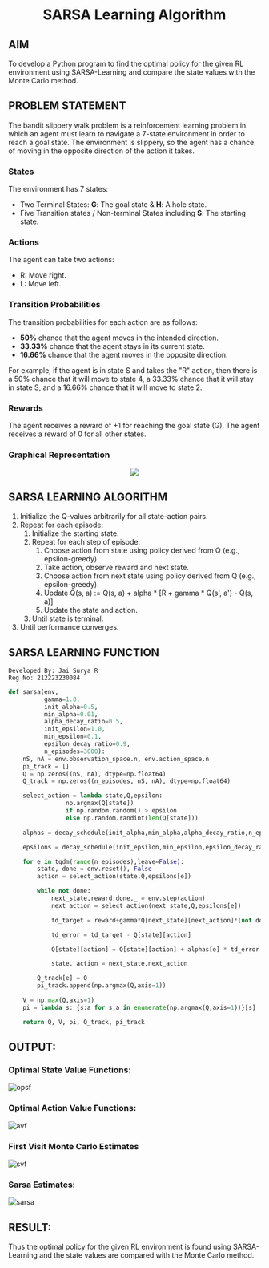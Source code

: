 # <p align="center">SARSA Learning Algorithm</p>

## AIM
To develop a Python program to find the optimal policy for the given RL environment using SARSA-Learning and compare the state values with the Monte Carlo method.

## PROBLEM STATEMENT
The bandit slippery walk problem is a reinforcement learning problem in which an agent must learn to navigate a 7-state environment in order to reach a goal state. The environment is slippery, so the agent has a chance of moving in the opposite direction of the action it takes.

### States

The environment has 7 states:
* Two Terminal States: **G**: The goal state & **H**: A hole state.
* Five Transition states / Non-terminal States including  **S**: The starting state.

### Actions

The agent can take two actions:

* R: Move right.
* L: Move left.

### Transition Probabilities

The transition probabilities for each action are as follows:

* **50%** chance that the agent moves in the intended direction.
* **33.33%** chance that the agent stays in its current state.
* **16.66%** chance that the agent moves in the opposite direction.

For example, if the agent is in state S and takes the "R" action, then there is a 50% chance that it will move to state 4, a 33.33% chance that it will stay in state S, and a 16.66% chance that it will move to state 2.


### Rewards

The agent receives a reward of +1 for reaching the goal state (G). The agent receives a reward of 0 for all other states.

### Graphical Representation
<p align="center">
<img src="https://github.com/ShafeeqAhamedS/RL_2_Policy_Eval/assets/93427237/e7af87e7-fe73-47fa-8bea-2040b7645e44"> </p>

## SARSA LEARNING ALGORITHM
1. Initialize the Q-values arbitrarily for all state-action pairs.
2. Repeat for each episode:
    1. Initialize the starting state.
    2. Repeat for each step of episode:
        1. Choose action from state using policy derived from Q (e.g., epsilon-greedy).
        2. Take action, observe reward and next state.
        3. Choose action from next state using policy derived from Q (e.g., epsilon-greedy).
        4. Update Q(s, a) := Q(s, a) + alpha * [R + gamma * Q(s', a') - Q(s, a)]
        5. Update the state and action.
    3. Until state is terminal.
3. Until performance converges.

## SARSA LEARNING FUNCTION
```
Developed By: Jai Surya R
Reg No: 212223230084
```

```py
def sarsa(env,
          gamma=1.0,
          init_alpha=0.5,
          min_alpha=0.01,
          alpha_decay_ratio=0.5,
          init_epsilon=1.0,
          min_epsilon=0.1,
          epsilon_decay_ratio=0.9,
          n_episodes=3000):
    nS, nA = env.observation_space.n, env.action_space.n
    pi_track = []
    Q = np.zeros((nS, nA), dtype=np.float64)
    Q_track = np.zeros((n_episodes, nS, nA), dtype=np.float64)

    select_action = lambda state,Q,epsilon: 
    			np.argmax(Q[state]) 
    			if np.random.random() > epsilon 
                else np.random.randint(len(Q[state]))

    alphas = decay_schedule(init_alpha,min_alpha,alpha_decay_ratio,n_episodes)

    epsilons = decay_schedule(init_epsilon,min_epsilon,epsilon_decay_ratio,n_episodes)

    for e in tqdm(range(n_episodes),leave=False):
        state, done = env.reset(), False
        action = select_action(state,Q,epsilons[e])

        while not done:
            next_state,reward,done,_ = env.step(action)
            next_action = select_action(next_state,Q,epsilons[e])

            td_target = reward+gamma*Q[next_state][next_action]*(not done)

            td_error = td_target - Q[state][action]

            Q[state][action] = Q[state][action] + alphas[e] * td_error

            state, action = next_state,next_action

        Q_track[e] = Q
        pi_track.append(np.argmax(Q,axis=1))

    V = np.max(Q,axis=1)
    pi = lambda s: {s:a for s,a in enumerate(np.argmax(Q,axis=1))}[s]

    return Q, V, pi, Q_track, pi_track
```

## OUTPUT:
### Optimal State Value Functions:

![opsf](https://github.com/HariniBaskar/sarsa-learning/assets/93427253/d0a4e558-ced8-4504-bcce-3fe449b8b88e)

### Optimal Action Value Functions:

![avf](https://github.com/HariniBaskar/sarsa-learning/assets/93427253/e8223aa2-7e61-43b3-be08-7d8576d16abe)


### First Visit Monte Carlo Estimates
![svf](https://github.com/HariniBaskar/sarsa-learning/assets/93427253/ff4f732d-6e82-4977-805a-95c8f839113a)


### Sarsa Estimates:
![sarsa](https://github.com/HariniBaskar/sarsa-learning/assets/93427253/bb809f92-53b9-49be-82fa-7fd8d98775a0)


## RESULT:
Thus the optimal policy for the given RL environment is found using SARSA-Learning and the state values are compared with the Monte Carlo method.
